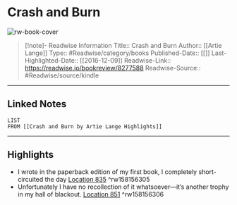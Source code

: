# Crash and Burn

![rw-book-cover](https://images-na.ssl-images-amazon.com/images/I/51ZmPjRxlBL._SL200_.jpg)
<br>
>[!note]- Readwise Information
>Title:: Crash and Burn
>Author:: [[Artie Lange]]
>Type:: #Readwise/category/books
>Published-Date:: [[]]
>Last-Highlighted-Date:: [[2016-12-09]]
>Readwise-Link:: https://readwise.io/bookreview/8277588
>Readwise-Source:: #Readwise/source/kindle
--- 

## Linked Notes
```dataview
LIST
FROM [[Crash and Burn by Artie Lange Highlights]]
```

---

## Highlights
- I wrote in the paperback edition of my first book, I completely short-circuited the day [Location 835](https://readwise.io/open/158156305) ^rw158156305
- Unfortunately I have no recollection of it whatsoever—it’s another trophy in my hall of blackout. [Location 851](https://readwise.io/open/158156306) ^rw158156306
